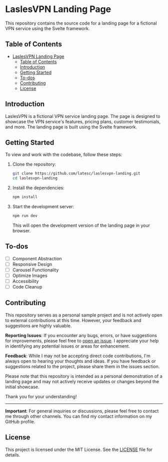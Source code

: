 # LaslesVPN Landing Page

This repository contains the source code for a landing page for a fictional VPN service using the Svelte framework.

## Table of Contents

- [LaslesVPN Landing Page](#laslesvpn-landing-page)
  - [Table of Contents](#table-of-contents)
  - [Introduction](#introduction)
  - [Getting Started](#getting-started)
  - [To-dos](#to-dos)
  - [Contributing](#contributing)
  - [License](#license)

## Introduction

LaslesVPN is a fictional VPN service landing page. The page is designed to showcase the VPN service's features, pricing plans, customer testimonials, and more. The landing page is built using the Svelte framework.

## Getting Started

To view and work with the codebase, follow these steps:

1. Clone the repository:

    ```bash
    git clone https://github.com/latesc/laslesvpn-landing.git
    cd laslesvpn-landing
    ```

2. Install the dependencies:

    ```bash
    npm install
    ```

3. Start the development server:

    ```bash
    npm run dev
    ```

    This will open the development version of the landing page in your browser.

## To-dos

-   [ ] Component Abstraction
-   [ ] Responsive Design
-   [ ] Carousel Functionality
-   [ ] Optimize Images
-   [ ] Accessibility
-   [ ] Code Cleanup

## Contributing

This repository serves as a personal sample project and is not actively open to external contributions at this time. However, your feedback and suggestions are highly valuable.

**Reporting Issues**: If you encounter any bugs, errors, or have suggestions for improvements, please feel free to [open an issue](https://github.com/latesc/laslesvpn-landing/issues). I appreciate your help in identifying any potential issues or areas for enhancement.

**Feedback**: While I may not be accepting direct code contributions, I'm always open to hearing your thoughts and ideas. If you have feedback or suggestions related to the project, please share them in the issues section.

Please note that this repository is intended as a personal demonstration of a landing page and may not actively receive updates or changes beyond the initial showcase.

Thank you for your understanding!

---

**Important**: For general inquiries or discussions, please feel free to contact me through other channels. You can find my contact information on my GitHub profile.

## License

This project is licensed under the MIT License. See the [LICENSE](LICENSE) file for details.
